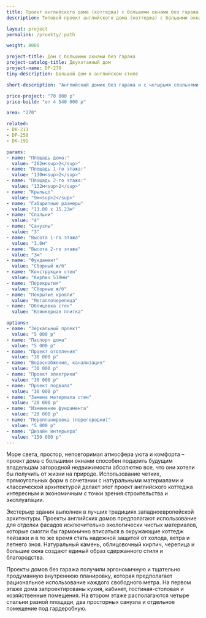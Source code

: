 ```yaml
---
title: Проект английского дома (коттеджа) с большими окнами без гаража
description: Типовой проект английского дома (коттеджа) с большими окнами и без гаража, из кирпича, газобетона или пеноблоков. Площадь&#58; 270 м.кв.

layout: project
permalink: /proekty/:path

weight: 4000

project-title: Дом с большими окнами без гаража
project-catalog-title: Двухэтажный дом
project-name: DP-270
tiny-description: Большой дом в английском стиле

short-description: "Английский домик без гаража и с четырьмя спальнями имеет прямоугольную планировку, что позволяет создать максимально рациональные пространства. Кирпичные стены будут хранить тепло в холодное время года, а окна, выходящие на все стороны, создадут естественную вентиляцию целого дома. Большие окна обеспечат необходимый уровень инсоляции в течение всего года, что важно для вашего здоровья. Просторная гостиная-столовая пространственно разделена на три зоны, в которых можно собирать большую дружную компанию на ужин, отдыхать и веселиться."

price-project: "70 000 р"
price-build: "от 4 540 000 р"

area: "270"

related:
- DK-213
- DP-250
- DK-191

params:
- name: "Площадь дома:"
  value: "262м<sup>2</sup>"
- name: "Площадь 1-го этажа:"
  value: "130м<sup>2</sup>"
- name: "Площадь 2-го этажа:"
  value: "132м<sup>2</sup>"
- name: "Крыльцо"
  value: "9м<sup>2</sup>"
- name: "Габаритные размеры"
  value: "13.00 x 15.23м"
- name: "Спальни"
  value: "4"
- name: "Санузлы"
  value: "3"
- name: "Высота 1-го этажа"
  value: "3.0м"
- name: "Высота 2-го этажа"
  value: "3м"
- name: "Фундамент"
  value: "Сборный ж/б"
- name: "Конструкция стен"
  value: "Кирпич 510мм"
- name: "Перекрытия"
  value: "Сборные ж/б"
- name: "Покрытие кровли"
  value: "Металлочерепица"
- name: "Облицовка стен"
  value: "Клинкерная плитка"

options:
- name: "Зеркальный проект"
  value: "5 000 р"
- name: "Паспорт дома"
  value: "5 000 р"
- name: "Проект отопления"
  value: "30 000 р"
- name: "Водоснабжение, канализация"
  value: "30 000 р"
- name: "Проект электрики"
  value: "30 000 р"
- name: "Проект подвала"
  value: "30 000 р"
- name: "Замена материала стен"
  value: "20 000 р"
- name: "Изменение фундамента"
  value: "20 000 р"
- name: "Перепланировка (перегородки)"
  value: "5 000 р"
- name: "Дизайн интерьера"
  value: "150 000 р"
---
```

Море света, простор, неповторимая атмосфера уюта и комфорта – проект дома с большими окнами способен подарить будущим владельцам загородной недвижимости абсолютно все, что они хотели бы получить от жизни на природе. Использование четких, прямоугольных форм в сочетании с натуральными материалами и классической архитектурой делает этот проект английского коттеджа интересным и экономичным с точки зрения строительства и эксплуатации.

Экстерьер здания выполнен в лучших традициях западноевропейской архитектуры. Проекты английских домов предполагают использование для отделки фасадов исключительно экологически чистых материалов, которые смогли бы гармонично вписаться в окружающие коттедж пейзажи и в то же время стать надежной защитой от холода, ветра и летнего зноя. Натуральный камень, облицовочный кирпич, черепица и большие окна создают единый образ сдержанного стиля и благородства.

Проекты домов без гаража получили эргономичную и тщательно продуманную внутреннюю планировку, которая предполагает рациональное использование каждого свободного метра. На первом этаже дома запроектированы кухня, кабинет, гостиная-столовая и хозяйственные помещения. На втором этаже располагаются четыре спальни разной площади, два просторных санузла и отдельное помещение под гардеробную.